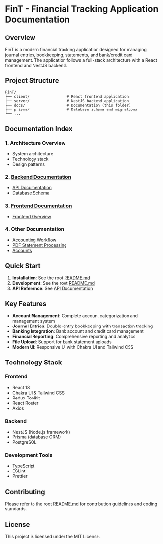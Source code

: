 # FinT - Financial Tracking Application Documentation

## Overview

FinT is a modern financial tracking application designed for managing journal entries, bookkeeping, statements, and bank/credit card management. The application follows a full-stack architecture with a React frontend and NestJS backend.

## Project Structure

```
FinT/
├── client/                 # React frontend application
├── server/                 # NestJS backend application
├── docs/                   # Documentation (this folder)
├── prisma/                 # Database schema and migrations
└── ...
```

## Documentation Index

### 1. [Architecture Overview](./architecture.md)
- System architecture
- Technology stack
- Design patterns

### 2. [Backend Documentation](./backend/)
- [API Documentation](./backend/api.md)
- [Database Schema](./backend/database.md)

### 3. [Frontend Documentation](./frontend/)
- [Frontend Overview](./frontend/README.md)

### 4. Other Documentation
- [Accounting Workflow](./Accounting_Workflow_Documentation.md)
- [PDF Statement Processing](./pdf-statement-processing.md)
- [Accounts](./Accounts.md)


## Quick Start

1. **Installation**: See the root [README.md](../README.md)
2. **Development**: See the root [README.md](../README.md)
3. **API Reference**: See [API Documentation](./backend/api.md)

## Key Features

- **Account Management**: Complete account categorization and management system
- **Journal Entries**: Double-entry bookkeeping with transaction tracking
- **Banking Integration**: Bank account and credit card management
- **Financial Reporting**: Comprehensive reporting and analytics
- **File Upload**: Support for bank statement uploads
- **Modern UI**: Responsive UI with Chakra UI and Tailwind CSS

## Technology Stack

### Frontend
- React 18
- Chakra UI & Tailwind CSS
- Redux Toolkit
- React Router
- Axios

### Backend
- NestJS (Node.js framework)
- Prisma (database ORM)
- PostgreSQL

### Development Tools
- TypeScript
- ESLint
- Prettier

## Contributing

Please refer to the root [README.md](../README.md) for contribution guidelines and coding standards.

## License

This project is licensed under the MIT License. 